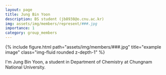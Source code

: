 ```yaml
---
layout: page
title: Jung Bin Yoon
description: BS student (jb8938@o.cnu.ac.kr)
img: assets/img/members/represent/###.jpg
importance: 1
category: group_members
---
```



<div class="row">
    <div class="col-sm mt-3 mt-md-0">
        {% include figure.html path="assets/img/members/###.jpg" title="example image" class="img-fluid rounded z-depth-1" %}
    </div>
</div>

I'm Jung Bin Yoon, a student in Department of Chemistry at Chungnam National University.